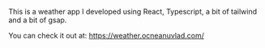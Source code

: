 This is a weather app I developed using React, Typescript, a bit of tailwind and a bit of gsap.

You can check it out at: https://weather.ocneanuvlad.com/
